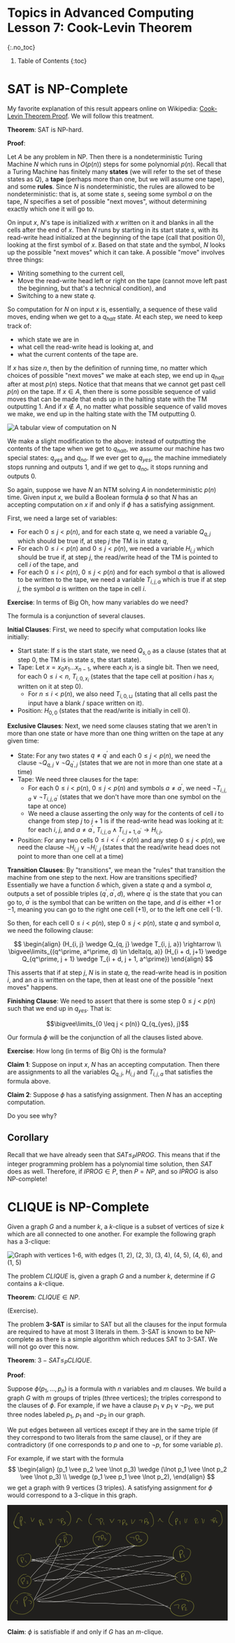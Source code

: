 # Topics in Advanced Computing Lesson 7: Cook-Levin Theorem
{:.no_toc}

1. Table of Contents
{:toc}

# SAT is NP-Complete

My favorite explanation of this result appears online on Wikipedia: [Cook-Levin Theorem Proof](https://en.wikipedia.org/wiki/Cook%E2%80%93Levin_theorem#Proof). We will follow this treatment.

**Theorem**: SAT is NP-hard.

**Proof**:

Let $A$ be any problem in NP. Then there is a nondeterministic Turing Machine $N$ which runs in $O(p(n))$ steps for some polynomial $p(n)$. Recall that a Turing Machine has finitely many **states** (we will refer to the set of these states as $Q$), a **tape** (perhaps more than one, but we will assume one tape), and some **rules**. Since $N$ is nondeterministic, the rules are allowed to be nondeterministic: that is, at some state $s$, seeing some symbol $a$ on the tape, $N$ specifies a set of possible "next moves", without determining exactly which one it will go to.

On input $x$, $N$'s tape is initialized with $x$ written on it and blanks in all the cells after the end of $x$. Then $N$ runs by starting in its start state $s$, with its read-write head initialized at the beginning of the tape (call that position $0$), looking at the first symbol of $x$. Based on that state and the symbol, $N$ looks up the possible "next moves" which it can take. A possible "move" involves three things:

* Writing something to the current cell,
* Move the read-write head left or right on the tape (cannot move left past the beginning, but that's a technical condition), and
* Switching to a new state $q$.

So computation for $N$ on input $x$ is, essentially, a sequence of these valid moves, ending when we get to a $q_{halt}$ state. At each step, we need to keep track of:

* which state we are in
* what cell the read-write head is looking at, and
* what the current contents of the tape are.

If $x$ has size $n$, then by the definition of running time, no matter which choices of possible "next moves" we make at each step, we end up in $q_{halt}$ after at most $p(n)$ steps. Notice that that means that we cannot get past cell $p(n)$ on the tape. If $x \in A$, then there is some possible sequence of valid moves that can be made that ends up in the halting state with the TM outputting 1. And if $x \not \in A$, no matter what possible sequence of valid moves we make, we end up in the halting state with the TM outputting 0.

<img src="https://upload.wikimedia.org/wikipedia/commons/thumb/b/bb/CookLevin_svg.svg/1599px-CookLevin_svg.svg.png" alt="A tabular view of computation on N" />

We make a slight modification to the above: instead of outputting the contents of the tape when we get to $q_{halt}$, we assume our machine has two special states: $q_{yes}$ and $q_{no}$. If we ever get to $q_{yes}$, the machine immediately stops running and outputs $1$, and if we get to $q_{no}$, it stops running and outputs $0$.

So again, suppose we have $N$ an NTM solving $A$ in nondeterministic $p(n)$ time. Given input $x$, we build a Boolean formula $\phi$ so that $N$ has an accepting computation on $x$ if and only if $\phi$ has a satisfying assignment.

First, we need a large set of variables:

* For each $0 \leq j < p(n)$, and for each state $q$, we need a variable $Q_{q, j}$ which should be true if, at step $j$ the TM is in state $q$,
* For each $0 \leq i < p(n)$ and $0 \leq j < p(n)$, we need a variable $H_{i, j}$ which should be true if, at step $j$, the read/write head of the TM is pointed to cell $i$ of the tape, and
* For each $0 \leq i < p(n)$, $0 \leq j < p(n)$ and for each symbol $a$ that is allowed to be written to the tape, we need a variable $T_{i, j, a}$ which is true if at step $j$, the symbol $a$ is written on the tape in cell $i$.

**Exercise**: In terms of Big Oh, how many variables do we need?

The formula is a conjunction of several clauses.

**Initial Clauses**: First, we need to specify what computation looks like initially:

* Start state: If $s$ is the start state, we need $Q_{s, 0}$ as a clause (states that at step $0$, the TM is in state $s$, the start state).
* Tape: Let $x = x_0 x_1 \ldots x_{n-1}$, where each $x_i$ is a single bit. Then we need, for each $0 \leq i < n$, $T_{i, 0, x_i}$ (states that the tape cell at position $i$ has $x_i$ written on it at step 0).
  * For $n \leq i < p(n)$, we also need $T_{i, 0, \sqcup}$ (stating that all cells past the input have a blank / space written on it).
* Position: $H_{0, 0}$ (states that the read/write is initially in cell 0).

**Exclusive Clauses**: Next, we need some clauses stating that we aren't in more than one state or have more than one thing written on the tape at any given time:

* State: For any two states $q \neq q^\prime$ and each $0 \leq j < p(n)$, we need the clause $\lnot Q_{q, j} \vee \lnot Q_{q^\prime, j}$ (states that we are not in more than one state at a time)
* Tape: We need three clauses for the tape:
  * For each $0 \leq i < p(n)$, $0 \leq j < p(n)$ and symbols $a \neq a^\prime$, we need $\lnot T_{i, j, a} \vee \lnot T_{i, j, a^\prime}$ (states that we don't have more than one symbol on the tape at once)
  * We need a clause asserting the only way for the contents of cell $i$ to change from step $j$ to $j + 1$ is if the read-write head was looking at it: for each $i$, $j$, and $a \neq a^\prime$, $T_{i, j, a} \wedge T_{i, j+1, a^\prime} \rightarrow H_{i, j}$,
* Position: For any two cells $0 \leq i < i^\prime < p(n)$ and any step $0 \leq j < p(n)$, we need the clause $\lnot H_{i, j} \vee \lnot H_{i^\prime, j}$ (states that the read/write head does not point to more than one cell at a time)

**Transition Clauses**: By "transitions", we mean the "rules" that transition the machine from one step to the next. How are transitions specified? Essentially we have a function $\delta$ which, given a state $q$ and a symbol $a$, outputs a set of possible triples $(q^\prime, a^\prime, d)$, where $q^\prime$ is the state that you can go to, $a^\prime$ is the symbol that can be written on the tape, and $d$ is either $+1$ or $-1$, meaning you can go to the right one cell (+1), or to the left one cell (-1).

So then, for each cell $0 \leq i < p(n)$, step $0 \leq j < p(n)$, state $q$ and symbol $a$, we need the following clause:

$$
\begin{align}
(H_{i, j} \wedge Q_{q, j} \wedge T_{i, j, a}) \rightarrow \\
\bigvee\limits_{(q^\prime, a^\prime, d) \in \delta(q, a)} (H_{i + d, j+1} \wedge Q_{q^\prime, j + 1} \wedge T_{i + d, j + 1, a^\prime})
\end{align}
$$

This asserts that if at step $j$, $N$ is in state $q$, the read-write head is in position $i$, and an $a$ is written on the tape, then at least one of the possible "next moves" happens.

**Finishing Clause**: We need to assert that there is some step $0 \leq j < p(n)$ such that we end up in $q_{yes}$. That is:

$$\bigvee\limits_{0 \leq j < p(n)} Q_{q_{yes}, j}$$

Our formula $\phi$ will be the conjunction of all the clauses listed above.

**Exercise**: How long (in terms of Big Oh) is the formula?

**Claim 1**: Suppose on input $x$, $N$ has an accepting computation. Then there are assignments to all the variables $Q_{q, j}$, $H_{i, j}$ and $T_{i, j, a}$ that satisfies the formula above.

**Claim 2**: Suppose $\phi$ has a satisfying assignment. Then $N$ has an accepting computation.

Do you see why?

## Corollary

Recall that we have already seen that $SAT \leq_P IPROG$. This means that if the integer programming problem has a polynomial time solution, then $SAT$ does as well. Therefore, if $IPROG \in P$, then $P = NP$, and so $IPROG$ is also NP-complete!

# CLIQUE is NP-Complete

Given a graph $G$ and a number $k$, a $k$-clique is a subset of vertices of size $k$ which are all connected to one another. For example the following graph has a 3-clique:

<img src="https://upload.wikimedia.org/wikipedia/commons/thumb/8/86/6n-graf-clique.svg/2560px-6n-graf-clique.svg.png" alt="Graph with vertices 1-6, with edges (1, 2), (2, 3), (3, 4), (4, 5), (4, 6), and (1, 5)" />

The problem $CLIQUE$ is, given a graph $G$ and a number $k$, determine if $G$ contains a $k$-clique.

**Theorem**: $CLIQUE \in NP$.

(Exercise).

The problem **3-SAT** is similar to SAT but all the clauses for the input formula are required to have at most 3 literals in them. 3-SAT is known to be NP-complete as there is a simple algorithm which reduces SAT to 3-SAT. We will not go over this now.

**Theorem**: $3-SAT \leq_P CLIQUE$.

**Proof**:

Suppose $\phi(p_1, \ldots, p_n)$ is a formula with $n$ variables and $m$ clauses. We build a graph $G$ with $m$ groups of triples (three vertices); the triples correspond to the clauses of $\phi$. For example, if we have a clause $p_1 \vee p_1 \vee \lnot p_2$, we put three nodes labeled $p_1$, $p_1$ and $\lnot p_2$ in our graph.

We put edges between all vertices except if they are in the same triple (if they correspond to two literals from the same clause), or if they are contradictory (if one corresponds to $p$ and one to $\lnot p$, for some variable $p$).

For example, if we start with the formula
$$
\begin{align}
(p_1 \vee p_2 \vee \lnot p_3) \wedge (\lnot p_1 \vee \lnot p_2 \vee \lnot p_3) \\
\wedge (p_1 \vee p_1 \vee \lnot p_2),
\end{align}
$$ we get a graph with 9 vertices (3 triples). A satisfying assignment for $\phi$ would correspond to a 3-clique in this graph.

<img class="noreverse" src="images/reduction.jpeg" alt="Example of a formula and the corresponding graph" />

**Claim**: $\phi$ is satisfiable if and only if $G$ has an $m$-clique.
